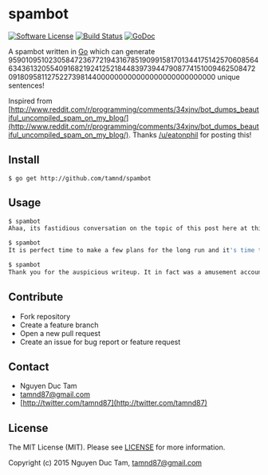 # spambot

[![Software License](https://img.shields.io/badge/license-MIT-brightgreen.svg?style=flat-square)](LICENSE.md)
[![Build Status](https://img.shields.io/travis/tamnd/spambot/master.svg?style=flat-square)](https://travis-ci.org/tamnd/spambot)
[![GoDoc](https://img.shields.io/badge/godoc-reference-blue.svg?style=flat-square)](https://godoc.org/github.com/tamnd/spambot)

A spambot written in [Go](http://golang.org) which can generate 959010951023058472367721943167851909915817013441751425706085646343613205540916821924125218448397394479087741510094625084720918095811275227398144000000000000000000000000000 unique sentences!

Inspired from [http://www.reddit.com/r/programming/comments/34xjnv/bot_dumps_beautiful_uncompiled_spam_on_my_blog/](http://www.reddit.com/r/programming/comments/34xjnv/bot_dumps_beautiful_uncompiled_spam_on_my_blog/). Thanks [/u/eatonphil](http://www.reddit.com/user/eatonphil) for posting this!

## Install
```
$ go get http://github.com/tamnd/spambot
```

## Usage

```bash
$ spambot
Ahaa, its fastidious conversation on the topic of this post here at this blog, I have read all that, so now me also commenting at this place.

$ spambot
It is perfect time to make a few plans for the long run and it's time to be happy. I've read this put up and if I may I want to suggest you few fascinating things or advice. Maybe you can write next articles relating to this article. I want to learn even more issues about it!

$ spambot
Thank you for the auspicious writeup. It in fact was a amusement account it. Look advanced to far added agreeable from you! However, how could we communicate?
```

## Contribute

- Fork repository
- Create a feature branch
- Open a new pull request
- Create an issue for bug report or feature request

## Contact

- Nguyen Duc Tam
- [tamnd87@gmail.com](mailto:tamnd87@gmail.com)
- [http://twitter.com/tamnd87](http://twitter.com/tamnd87)

## License
The MIT License (MIT). Please see [LICENSE](LICENSE) for more information.

Copyright (c) 2015 Nguyen Duc Tam, tamnd87@gmail.com
